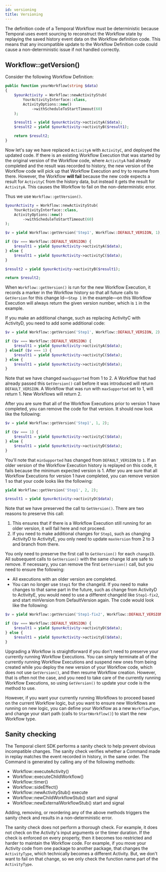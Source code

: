 ```yaml
---
id: versioning
title: Versioning
---
```


The definition code of a Temporal Workflow must be deterministic because Temporal uses event sourcing
to reconstruct the Workflow state by replaying the saved history event data on the Workflow
definition code. This means that any incompatible update to the Workflow Definition code could cause
a non-deterministic issue if not handled correctly.

## Workflow::getVersion()

Consider the following Workflow Definition:

```php
public function yourWorkflow(string $data)
{
    $yourActivity = Workflow::newActivityStub(
        YourActivityInterface::class,
        ActivityOptions::new()
            ->withScheduleToStartTimeout(60)
    );

    $result1 = yield $yourActivity->activityA($data);
    $result2 = yield $yourActivity->activityB($result1);

    return $result2;
}
```

Now let's say we have replaced `ActivityA` with `ActivityC`, and deployed the updated code. If there
is an existing Workflow Execution that was started by the original version of the Workflow code, where
`ActivityA` had already completed and the result was recorded to history, the new version of the Workflow
code will pick up that Workflow Execution and try to resume from there. However, the Workflow **will fail**
because the new code expects a result for `ActivityC` from the history data, but instead it gets the
result for `ActivityA`. This causes the Workflow to fail on the non-deterministic error.

Thus we use `Workflow::getVersion()`.

```php
$yourActivity = Workflow::newActivityStub(
    YourActivityInterface::class,
    ActivityOptions::new()
        ->withScheduleToStartTimeout(60)
);

$v = yield Workflow::getVersion('Step1', Workflow::DEFAULT_VERSION, 1);

if ($v === Workflow::DEFAULT_VERSION) {
    $result1 = yield $yourActivity->activityA($data);
} else {
    $result1 = yield $yourActivity->activityC($data);
}

$result2 = yield $yourActivity->activityB($result1);

return $result2;
```

When `Workflow::getVersion()` is run for the new Workflow Execution, it records a marker in the Workflow history so that all future calls to `GetVersion` for this change Id—`Step 1` in the example—on this Workflow Execution will always return the given version number, which is `1` in the example.

If you make an additional change, such as replacing ActivityC with ActivityD, you need to
add some additional code:

```php
$v = yield Workflow::getVersion('Step1', Workflow::DEFAULT_VERSION, 2);

if ($v === Workflow::DEFAULT_VERSION) {
    $result1 = yield $yourActivity->activityA($data);
} elseif ($v === 1) {
    $result1 = yield $yourActivity->activityC($data);
} else {
    $result1 = yield $yourActivity->activityD($data);
}
```

Note that we have changed `maxSupported` from 1 to 2. A Workflow that had already passed this
`GetVersion()` call before it was introduced will return `DEFAULT_VERSION`. A Workflow that was run
with `maxSupported` set to 1, will return 1. New Workflows will return 2.

After you are sure that all of the Workflow Executions prior to version 1 have completed, you can remove the code for that version.
It should now look like the following:

```php
$v = yield Workflow::getVersion('Step1', 1, 2);

if ($v === 1) {
    $result1 = yield $yourActivity->activityC($data);
} else {
    $result1 = yield $yourActivity->activityD($data);
}
```

You'll note that `minSupported` has changed from `DEFAULT_VERSION` to `1`.
If an older version of the Workflow Execution history is replayed on this code, it fails because the minimum expected version is 1.
After you are sure that all Workflow Executions for version 1 have completed, you can remove version 1 so that your code looks like the following:

```php
yield Workflow::getVersion('Step1', 2, 2);

$result1 = yield $yourActivity->activityD($data);
```

Note that we have preserved the call to `GetVersion()`. There are two reasons to preserve this call:

1. This ensures that if there is a Workflow Execution still running for an older version, it will
   fail here and not proceed.
2. If you need to make additional changes for `Step1`, such as changing ActivityD to ActivityE, you
   only need to update `maxVersion` from 2 to 3 and branch from there.

You only need to preserve the first call to `GetVersion()` for each `changeID`. All subsequent calls to
`GetVersion()` with the same change Id are safe to remove. If necessary, you can remove the first
`GetVersion()` call, but you need to ensure the following:

- All executions with an older version are completed.
- You can no longer use `Step1` for the changeId. If you need to make changes to that same part in
  the future, such as change from ActivityD to ActivityE, you would need to use a different changeId
  like `Step1-fix2`, and start minVersion from DefaultVersion again. The code would look like the
  following:

```php
$v = yield Workflow::getVersion('Step1-fix2', Workflow::DEFAULT_VERSION, 1);

if ($v === Workflow::DEFAULT_VERSION) {
    $result1 = yield $yourActivity->activityD($data);
} else {
    $result1 = yield $yourActivity->activityE($data);
}
```

Upgrading a Workflow is straightforward if you don't need to preserve your currently running Workflow Executions.
You can simply terminate all of the currently running Workflow Executions and suspend new ones from being created while you deploy the new version of your Workflow code, which does not use `GetVersion()`, and then resume Workflow creation.
However, that is often not the case, and you need to take care of the currently running Workflow Executions, so using `GetVersion()` to update your code is the method to use.

However, if you want your currently running Workflows to proceed based on the current Workflow logic,
but you want to ensure new Workflows are running on new logic, you can define your Workflow as a
new `WorkflowType`, and change your start path (calls to `StartWorkflow()`) to start the new Workflow
type.

## Sanity checking

The Temporal client SDK performs a sanity check to help prevent obvious incompatible changes.
The sanity check verifies whether a Command made in replay matches the event recorded in history,
in the same order. The Command is generated by calling any of the following methods:

- Workflow::executeActivity()
- Workflow::executeChildWorkflow()
- Workflow::timer()
- Workflow::sideEffect()
- Workflow::newActivityStub() execute
- Workflow::newChildWorkflowStub() start and signal
- Workflow::newExternalWorkflowStub() start and signal

Adding, removing, or reordering any of the above methods triggers the sanity check and results in
a non-deterministic error.

The sanity check does not perform a thorough check. For example, it does not check on the Activity's
input arguments or the timer duration. If the check is enforced on every property, then it becomes
too restricted and harder to maintain the Workflow code. For example, if you move your Activity code
from one package to another package, that changes the `ActivityType`, which technically becomes a different
Activity. But, we don't want to fail on that change, so we only check the function name part of the
`ActivityType`.
